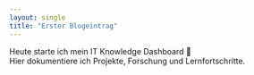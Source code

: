 ```yaml
---
layout: single
title: "Erster Blogeintrag"
---
```


Heute starte ich mein IT Knowledge Dashboard 🚀  
Hier dokumentiere ich Projekte, Forschung und Lernfortschritte.
